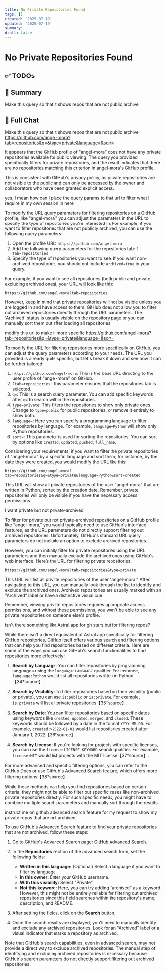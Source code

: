 ```yaml
---
title: No Private Repositories Found
tags: []
created: '2025-07-19'
updated: '2025-07-19'
summary:
draft: false
---
```


# No Private Repositories Found

## ✅ TODOs


## 📌 Summary
Make this query so that it shows repos that are not public archive

## 🧠 Full Chat


Make this query so that it shows repos that are not public archive
https://github.com/angel-mora?tab=repositories&q=&type=private&language=&sort=

It appears that the GitHub profile of "angel-mora" does not have any private repositories available for public viewing. The query you provided specifically filters for private repositories, and the result indicates that there are no repositories matching this criterion in angel-mora's GitHub profile. 

This is consistent with GitHub's privacy policy, as private repositories are not visible to the public and can only be accessed by the owner and collaborators who have been granted explicit access.

yes, I mean how can I place the query params to that url to filter what I require in my own session in here

To modify the URL query parameters for filtering repositories on a GitHub profile, like "angel-mora," you can adjust the parameters in the URL to specify the type of repositories you're interested in. For example, if you want to filter repositories that are not publicly archived, you can use the following query parameters:

1. Open the profile URL: `https://github.com/angel-mora`
2. Add the following query parameters for the repositories tab: `?tab=repositories`
3. Specify the type of repositories you want to see. If you want non-archived repositories, you should not include `archived=true` in your query. 

For example, if you want to see all repositories (both public and private, excluding archived ones), your URL will look like this:

```
https://github.com/angel-mora?tab=repositories
```

However, keep in mind that private repositories will not be visible unless you are logged in and have access to them. GitHub does not allow you to filter out archived repositories directly through the URL parameters. The 'Archived' status is usually visible on the repository page or you can manually sort them out after loading all repositories.

modify this url to make it more specific
https://github.com/angel-mora?tab=repositories&q=&type=private&language=&sort=

To modify the URL for filtering repositories more specifically on GitHub, you can adjust the query parameters according to your needs. The URL you provided is already quite specific, but let's break it down and see how it can be further tailored:

1. `https://github.com/angel-mora`: This is the base URL directing to the user profile of "angel-mora" on GitHub.
2. `?tab=repositories`: This parameter ensures that the repositories tab is selected.
3. `q=`: This is a search query parameter. You can add specific keywords after `q=` to search within the repositories.
4. `type=private`: This filters the repositories to show only private ones. Change to `type=public` for public repositories, or remove it entirely to show both.
5. `language=`: Here you can specify a programming language to filter repositories by language. For example, `language=Python` will show only Python repositories.
6. `sort=`: This parameter is used for sorting the repositories. You can sort by options like `created`, `updated`, `pushed`, `full_name`.

Considering your requirements, if you want to filter the private repositories of "angel-mora" by a specific language and sort them, for instance, by the date they were created, you would modify the URL like this:

```
https://github.com/angel-mora?tab=repositories&q=&type=private&language=Python&sort=created
```

This URL will show all private repositories of the user "angel-mora" that are written in Python, sorted by the creation date. Remember, private repositories will only be visible if you have the necessary access permissions.

I want private but not private-archived

To filter for private but not private-archived repositories on a GitHub profile like "angel-mora," you would typically need to use GitHub's interface features, as the URL parameters do not directly support filtering out archived repositories. Unfortunately, GitHub's standard URL query parameters do not include an option to exclude archived repositories.

However, you can initially filter for private repositories using the URL parameters and then manually exclude the archived ones using GitHub's web interface. Here’s the URL for filtering private repositories:

```
https://github.com/angel-mora?tab=repositories&type=private
```

This URL will list all private repositories of the user "angel-mora." After navigating to this URL, you can manually look through the list to identify and exclude the archived ones. Archived repositories are usually marked with an "Archived" label or have a distinctive visual cue.

Remember, viewing private repositories requires appropriate access permissions, and without these permissions, you won't be able to see any private repositories on someone else's profile.

isn't there something like Astral.app for gh stars but for filtering repos?

While there isn't a direct equivalent of Astral.app specifically for filtering GitHub repositories, GitHub itself offers various search and filtering options that can help you find repositories based on different criteria. Here are some of the ways you can use GitHub's search functionalities to find repositories more effectively:

1. **Search by Language**: You can filter repositories by programming languages using the `language:LANGUAGE` qualifier. For instance, `language:Python` would list all repositories written in Python【34†source】.

2. **Search by Visibility**: To filter repositories based on their visibility (public or private), you can use `is:public` or `is:private`. For example, `is:private` will list all private repositories【35†source】.

3. **Search by Date**: You can filter repositories based on specific dates using keywords like `created`, `updated`, `merged`, and `closed`. These keywords should be followed by a date in the format `YYYY-MM-DD`. For example, `created:>2022-01-01` would list repositories created after January 1, 2022【36†source】.

4. **Search by License**: If you're looking for projects with specific licenses, you can use the `license:LICENSE_KEYWORD` search qualifier. For example, `license:MIT` would list projects with the MIT license【37†source】.

For more advanced and specific filtering options, you can refer to the GitHub Docs or use GitHub's Advanced Search feature, which offers more filtering options【38†source】.

While these methods can help you find repositories based on certain criteria, they might not be able to filter out specific cases like non-archived private repositories directly. For such specific needs, you might have to combine multiple search parameters and manually sort through the results.

instruct me on github advanced search feature for my request to show my private repos that are not archived

To use GitHub's Advanced Search feature to find your private repositories that are not archived, follow these steps:

1. Go to GitHub's Advanced Search page: [GitHub Advanced Search](https://github.com/search/advanced).

2. In the **Repositories** section of the advanced search form, set the following fields:
   - **Written in this language:** (Optional) Select a language if you want to filter by language.
   - **In this owner:** Enter your GitHub username.
   - **With this visibility:** Select "Private".
   - **Not this keyword:** Here, you can try adding "archived" as a keyword. However, this might not be entirely reliable for filtering out archived repositories since this field searches within the repository's name, description, and README.

3. After setting the fields, click on the **Search** button.

4. Once the search results are displayed, you'll need to manually identify and exclude any archived repositories. Look for an "Archived" label or a visual indicator that marks a repository as archived.

Note that GitHub's search capabilities, even in advanced search, may not provide a direct way to exclude archived repositories. The manual step of identifying and excluding archived repositories is necessary because GitHub's search parameters do not directly support filtering out archived repositories.